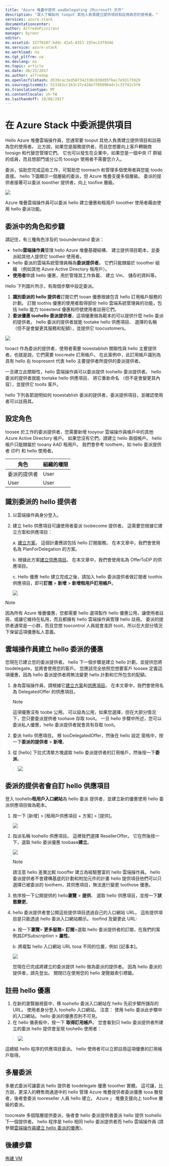 ```yaml
---
title: "Azure 堆疊中提供 aaaDelegating |Microsoft 文件"
description: "深入了解如何 tooput 其他人負責建立提供項目和註冊為您的使用者。"
services: azure-stack
documentationcenter: 
author: AlfredoPizzirani
manager: byronr
editor: 
ms.assetid: 157f0207-bddc-42e5-8351-197ec23f9d46
ms.service: azure-stack
ms.workload: na
ms.tgt_pltfrm: na
ms.devlang: na
ms.topic: article
ms.date: 08/25/2017
ms.author: alfredop
ms.openlocfilehash: d539cac3ed56f342338c830d95fbec7e93175929
ms.sourcegitcommit: 523283cc1b3c37c428e77850964dc1c33742c5f0
ms.translationtype: MT
ms.contentlocale: zh-TW
ms.lasthandoff: 10/06/2017
---
```

# <a name="delegating-offers-in-azure-stack"></a>在 Azure Stack 中委派提供項目

Hello Azure 堆疊雲端操作員，您通常要 tooput 其他人負責建立提供項目和註冊為您的使用者。 比方說，如果您是服務提供者，而且您想要向上客戶轉銷商 toosign 和代替您管理它們。 它也可以發生在企業中，如果您是一個中央 IT 群組的成員，而且想部門或分公司 toosign 使用者不需要您介入。

委派，協助您完成這些工作，可幫助您 tooreach 和管理多個使用者與您能 toodo 直接。 hello 下圖顯示一個層級的委派，但 Azure 堆疊支援多個層級。 委派的提供者接著可以委派 tooother 提供者，向上 toofive 層級。

![](media/azure-stack-delegated-provider/image1.png)

Azure 堆疊雲端操作員可以委派 hello 建立優惠和租用戶 tooother 使用者藉由使用 hello 委派功能。

## <a name="roles-and-steps-in-delegation"></a>委派中的角色和步驟
請記住，有三種角色涉及的 toounderstand 委派：

* hello**雲端操作員**管理 hello Azure 堆疊基礎結構、 建立提供項目範本，並委派給其他人提供它 tootheir 使用者。
* hello 委派的雲端系統管理員稱為**委派提供者**。 它們只能隸屬於 tooother 組織 （例如其他 Azure Active Directory 租用戶）。
* **使用者**申請 hello 優惠，用於管理其工作負載、 建立 Vm、 儲存的資料等。

Hello 下列圖片所示，有兩個步驟中設定委派。

1. **識別委派的 hello 提供者**訂閱它們 tooan 優惠根據包含 hello 訂用帳戶服務的計劃。
   訂閱 toothis 優惠的使用者取得部份 hello 雲端系統管理員的功能，包括 hello 能力 tooextend 優惠和符號使用者註冊它們。
2. **委派優惠 toohello 委派提供者**，這項優惠做為範本的可以提供什麼 hello 委派的提供者。 hello 委派的提供者就能 tootake hello 供應項目、 選擇的名稱 （但不是會變更其服務和配額），並提供它 toocustomers。

![](media/azure-stack-delegated-provider/image2.png)

tooact 作為委派的提供者，使用者需要 tooestablish 關聯性與 hello 主要提供者。也就是說，它們需要 toocreate 訂用帳戶。 在此案例中，此訂用帳戶識別為具有 hello 右 toopresent 代表 hello 主要提供者所提供的委派提供者。

一旦建立此關聯性，hello 雲端操作員可以委派提供 toohello 委派提供者。 hello 委派的提供者就能 tootake hello 供應項目、 將它重新命名 （但不是會變更其內容），並提供它 tooits 客戶。

hello 下列各節說明如何 tooestablish 委派的提供者，委派提供項目，並確認使用者可以註冊其。

## <a name="set-up-roles"></a>設定角色

toosee 於工作的委派提供者，您需要新增 tooyour 雲端操作員帳戶中的其他 Azure Active Directory 帳戶。 如果您沒有它們，請建立 hello 兩個帳戶。 hello 帳戶只能隸屬於 tooany AAD 租用戶。 我們會參考 toothem，如 hello 委派提供者 (DP) 和 hello 使用者。

| **角色** | **組織的權限** |
| --- | --- |
| 委派的提供者 |User |
| User |User |

## <a name="identify-hello-delegated-providers"></a>識別委派的 hello 提供者
1. 以雲端操作員身分登入。
2. 建立 hello 供應項目可讓使用者委派 toobecome 提供者。 這需要您根據它建立方案和供應項目：
   
   a.  [建立方案](azure-stack-create-plan.md)。
       這個計畫應該包括 hello 訂閱服務。 在本文章中，我們會使用名為 PlanForDelegation 的方案。
   
   b.  根據此方案[建立供應項目](azure-stack-create-offer.md)。 在本文章中，我們會使用名為 OfferToDP 的供應項目。
   
   c.  Hello 優惠 hello 建立完成之後，請加入 hello 委派提供者做訂閱者 toothis 供應項目，即可**訂閱** &gt; **新增** &gt; **新增租用戶訂用帳戶**。
   
   ![](media/azure-stack-delegated-provider/image3.png)

> [!NOTE]
> 因為所有 Azure 堆疊優惠，您都需要 hello 選項製作 hello 優惠公用，讓使用者註冊，或讓它維持在私用，而且都擁有 hello 雲端操作員管理 hello 註冊。 委派的提供者通常是一小群，而且您想 toocontrol 人員就會准許 tooit，所以在大部分情況下保留這項優惠私人意義。
> 
> 

## <a name="cloud-operator-creates-hello-delegated-offer"></a>雲端操作員建立 hello 委派的優惠

您現在已建立您的委派提供者。 hello 下一個步驟是建立 hello 計劃，並提供您將 toodelegate，並將會使用您的客戶。 您應該完全依照您想要客戶 toosee 定義這項優惠，因為 hello 委派提供者將無法變更 hello 計劃和它所包含的配額。

1. 身為雲端操作員，請根據它[建立方案](azure-stack-create-plan.md)和[供應項目](azure-stack-create-offer.md)。 在本文章中，我們會使用名為 DelegatedOffer 的供應項目。
   
   > [!NOTE]
   > 這項優惠沒有 toobe 公用。 可以設為公用，如果您選擇，但在大部分情況下，您只要委派提供者 toohave 存取 tooit。 一旦 hello 步驟中所述，您可以委派私人優惠，hello 委派提供者就會具有存取 tooit。
   > 
   > 
1. 委派 hello 供應項目。 移 tooDelegatedOffer，然後在 hello 設定 窗格中，按一下**委派的提供者** &gt; **新增**。
2. 從 [hello] 下拉式清單方塊選取 hello 委派提供者的訂用帳戶，然後按一下**委派**。

> ![](media/azure-stack-delegated-provider/image4.png)
> 
> 

## <a name="delegated-provider-customizes-hello-offer"></a>委派的提供者會自訂 hello 供應項目

登入 toohello**租用戶入口網站**為 hello 委派 提供者，並建立新的優惠使用 hello 委派供應項目做為範本。

1. 按一下 [新增] &gt; [租用戶供應項目 + 方案] &gt; [提供]。

    ![](media/azure-stack-delegated-provider/image5.png)


1. 指派名稱 toohello 供應項目。 這裡我們選擇 ResellerOffer。 它在然後按一下，選取 hello 委派優惠 toobase**建立**。
   
   ![](media/azure-stack-delegated-provider/image6.png)

    >[!NOTE] 
    > 請注意 hello 差異比較 toooffer 建立為經驗豐富的 hello 雲端操作員。 hello 委派提供者不會建構基底的計劃和附加元件的計畫 hello 提供項目他們可以只選擇已被委派的 toothem，其供應項目，無法進行變更 toothose 優惠。

1. 依序按一下公開提供的 hello**瀏覽** &gt; **提供**、 選取 hello 供應項目，並按一下**狀態變更**。
2. hello 委派提供者會公開這些提供項目透過自己的入口網站 URL。 這些提供項目是只能透過 hello 委派入口網站顯示。 toofind 及變更此 URL:
   
    a.  按一下**瀏覽**&gt; **更多服務**&gt; **訂閱**&gt;選取 hello 委派提供者的訂閱，在我們的案例其*DPSubscription* &gt; **屬性**。
   
    b.  將複製 hello 入口網站 URL tooa 不同的位置，例如 [記事本]。
   
    ![](media/azure-stack-delegated-provider/dpportaluri.png)  
   
   您現在已完成將建立的委派提供 hello 做為委派的提供者。 因為 hello 委派的提供者，請先登出。 關閉已在使用您的 hello 瀏覽器索引標籤。

## <a name="sign-up-for-hello-offer"></a>註冊 hello 優惠
1. 在新的瀏覽器視窗中，移 toohello 委派入口網站在 hello 先前步驟所儲存的 URL。 使用者身分登入 toohello 入口網站。 注意： 使用 hello 委派此步驟中的入口網站。 hello 委派的優惠否則不可見。
2. 在 hello 儀表板中，按一下 **取得訂用帳戶**。 您會看到只 hello 委派提供者所建立的委派 hello 提供會呈現 toohello 使用者：

> ![](media/azure-stack-delegated-provider/image8.png)
> 
> 

這總結 hello 程序的供應項目委派。 hello 使用者可以立即註冊這項優惠的訂用帳戶取得。

## <a name="multiple-tier-delegation"></a>多層委派

多層式委派可讓委派 hello 提供者 toodelegate 優惠 tooother 實體。 這可讓，比方說，更深入的轉售商通道中的 hello 管理 Azure 堆疊提供者委派優惠 tooa 散發者，後者會委派 tooreseller 人員 hello 建立。
Azure 」 堆疊支援向上 toofive 層級的委派。

toocreate 多個階層提供委派，後者會 hello 委派提供者委派 hello 提供 toohello 下一個提供者。 hello 程序是 hello 相同 hello 委派提供者而 hello 雲端操作員 (請參閱[雲端操作員建立 hello 委派的優惠](#cloud-operator-creates-the-delegated-offer))。

## <a name="next-steps"></a>後續步驟
[佈建 VM](azure-stack-provision-vm.md)


